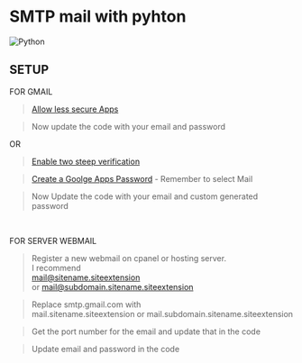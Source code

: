 # SMTP mail with pyhton

![Python](https://www.python.org/static/img/python-logo.png)

## SETUP

FOR GMAIL
> [Allow less secure Apps](https://myaccount.google.com/lesssecureapps)

> Now update the code with your email and password

OR

> [Enable two steep verification](https://myaccount.google.com/signinoptions/two-step-verification/enroll-welcome)

> [Create a Goolge Apps Password](https://myaccount.google.com/apppasswords) - Remember to select Mail

> Now Update the code with your email and custom generated password

<br>

FOR SERVER WEBMAIL
> Register a new webmail on cpanel or hosting server.<br> I recommend <br> mail@sitename.siteextension <br> or mail@subdomain.sitename.siteextension

> Replace smtp.gmail.com with <br> mail.sitename.siteextension or mail.subdomain.sitename.siteextension

> Get the port number for the email and update that in the code

> Update email and password in the code
